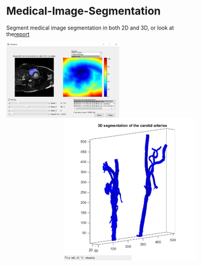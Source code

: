 # Medical-Image-Segmentation

Segment medical image segmentation in both 2D and 3D, or look at the[report](./media/report.pdf) 

<img align="left" src="./media/arrival_time_S1.JPG" width="300">
<img align="right" src="./media/Coratid_Artery.jpg" width="350">
